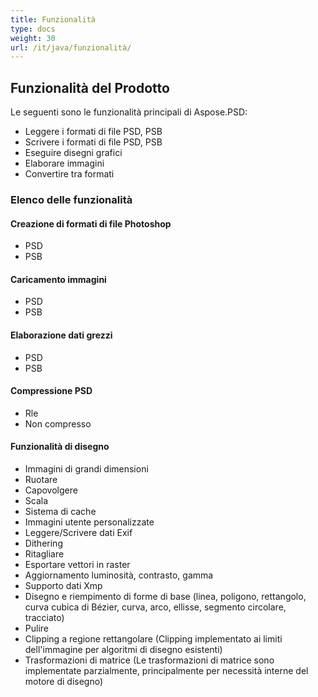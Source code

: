 ```yaml
---
title: Funzionalità
type: docs
weight: 30
url: /it/java/funzionalità/
---
```


## **Funzionalità del Prodotto**
Le seguenti sono le funzionalità principali di Aspose.PSD:

- Leggere i formati di file PSD, PSB
- Scrivere i formati di file PSD, PSB
- Eseguire disegni grafici
- Elaborare immagini
- Convertire tra formati
### **Elenco delle funzionalità**
#### **Creazione di formati di file Photoshop**
- PSD
- PSB
#### **Caricamento immagini**
- PSD
- PSB
#### **Elaborazione dati grezzi**
- PSD
- PSB
#### **Compressione PSD**
- Rle
- Non compresso
#### **Funzionalità di disegno**
- Immagini di grandi dimensioni
- Ruotare
- Capovolgere
- Scala
- Sistema di cache
- Immagini utente personalizzate
- Leggere/Scrivere dati Exif
- Dithering
- Ritagliare
- Esportare vettori in raster
- Aggiornamento luminosità, contrasto, gamma
- Supporto dati Xmp
- Disegno e riempimento di forme di base (linea, poligono, rettangolo, curva cubica di Bézier, curva, arco, ellisse, segmento circolare, tracciato)
- Pulire
- Clipping a regione rettangolare (Clipping implementato ai limiti dell'immagine per algoritmi di disegno esistenti)
- Trasformazioni di matrice (Le trasformazioni di matrice sono implementate parzialmente, principalmente per necessità interne del motore di disegno)

